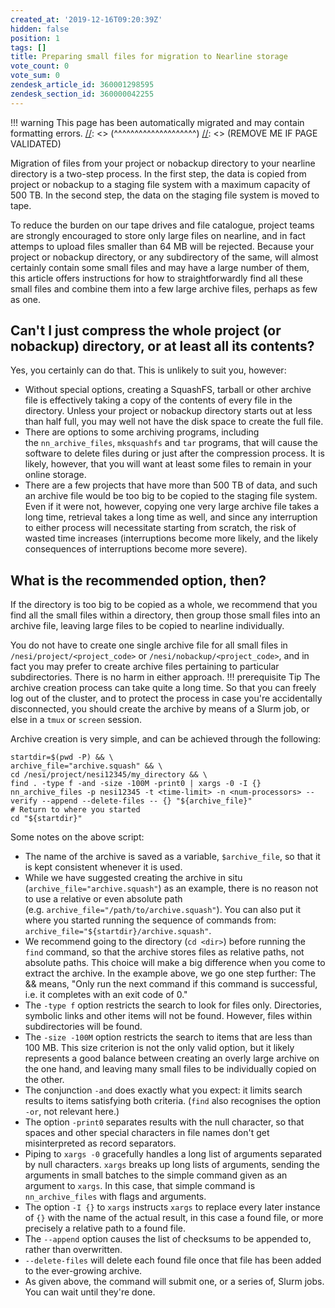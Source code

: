 ```yaml
---
created_at: '2019-12-16T09:20:39Z'
hidden: false
position: 1
tags: []
title: Preparing small files for migration to Nearline storage
vote_count: 0
vote_sum: 0
zendesk_article_id: 360001298595
zendesk_section_id: 360000042255
---
```




[//]: <> (REMOVE ME IF PAGE VALIDATED)
[//]: <> (vvvvvvvvvvvvvvvvvvvv)
!!! warning
    This page has been automatically migrated and may contain formatting errors.
[//]: <> (^^^^^^^^^^^^^^^^^^^^)
[//]: <> (REMOVE ME IF PAGE VALIDATED)

Migration of files from your project or nobackup directory to your
nearline directory is a two-step process. In the first step, the data is
copied from project or nobackup to a staging file system with a maximum
capacity of 500 TB. In the second step, the data on the staging file
system is moved to tape.

To reduce the burden on our tape drives and file catalogue, project
teams are strongly encouraged to store only large files on nearline, and
in fact attemps to upload files smaller than 64 MB will be rejected.
Because your project or nobackup directory, or any subdirectory of the
same, will almost certainly contain some small files and may have a
large number of them, this article offers instructions for how to
straightforwardly find all these small files and combine them into a few
large archive files, perhaps as few as one.

## Can't I just compress the whole project (or nobackup) directory, or at least all its contents?

Yes, you certainly can do that. This is unlikely to suit you, however:

-   Without special options, creating a SquashFS, tarball or other
archive file is effectively taking a copy of the contents of every
file in the directory. Unless your project or nobackup directory
starts out at less than half full, you may well not have the disk
space to create the full file.
-   There are options to some archiving programs, including
the `nn_archive_files`, `mksquashfs` and `tar` programs, that will
cause the software to delete files during or just after the
compression process. It is likely, however, that you will want at
least some files to remain in your online storage.
-   There are a few projects that have more than 500 TB of data, and
such an archive file would be too big to be copied to the staging
file system. Even if it were not, however, copying one very large
archive file takes a long time, retrieval takes a long time as well,
and since any interruption to either process will necessitate
starting from scratch, the risk of wasted time increases
(interruptions become more likely, and the likely consequences of
interruptions become more severe).

## What is the recommended option, then?

If the directory is too big to be copied as a whole, we recommend that
you find all the small files within a directory, then group those small
files into an archive file, leaving large files to be copied to nearline
individually.

You do not have to create one single archive file for all small files in
`/nesi/project/<project_code>` or `/nesi/nobackup/<project_code>`, and
in fact you may prefer to create archive files pertaining to particular
subdirectories. There is no harm in either approach.
!!! prerequisite Tip
The archive creation process can take quite a long time. So that you
can freely log out of the cluster, and to protect the process in case
you're accidentally disconnected, you should create the archive by
means of a Slurm job, or else in a `tmux` or `screen` session.

Archive creation is very simple, and can be achieved through the
following:

``` sl
startdir=$(pwd -P) && \
archive_file="archive.squash" && \
cd /nesi/project/nesi12345/my_directory && \
find . -type f -and -size -100M -print0 | xargs -0 -I {} nn_archive_files -p nesi12345 -t <time-limit> -n <num-processors> --verify --append --delete-files -- {} "${archive_file}"
# Return to where you started
cd "${startdir}"
```

Some notes on the above script:

-   The name of the archive is saved as a variable, `$archive_file`, so
that it is kept consistent whenever it is used.
-   While we have suggested creating the archive in situ
(`archive_file="archive.squash"`) as an example, there is no reason
not to use a relative or even absolute path
(e.g. `archive_file="/path/to/archive.squash"`). You can also put it
where you started running the sequence of commands from:
`archive_file="${startdir}/archive.squash"`.
-   We recommend going to the directory (`cd <dir>`) before running the
`find` command, so that the archive stores files as relative paths,
not absolute paths. This choice will make a big difference when you
come to extract the archive. In the example above, we go one step
further: The && means, "Only run the next command if this command is
successful, i.e. it completes with an exit code of 0."
-   The `-type f` option restricts the search to look for files only.
Directories, symbolic links and other items will not be found.
However, files within subdirectories will be found.
-   The `-size -100M` option restricts the search to items that are less
than 100 MB. This size criterion is not the only valid option, but
it likely represents a good balance between creating an overly large
archive on the one hand, and leaving many small files to be
individually copied on the other.
-   The conjunction `-and` does exactly what you expect: it limits
search results to items satisfying both criteria. (`find` also
recognises the option `-or`, not relevant here.)
-   The option `-print0` separates results with the null character, so
that spaces and other special characters in file names don't get
misinterpreted as record separators.
-   Piping to `xargs -0` gracefully handles a long list of arguments
separated by null characters. `xargs` breaks up long lists of
arguments, sending the arguments in small batches to the simple
command given as an argument to `xargs`. In this case, that simple
command is `nn_archive_files` with flags and arguments.
-   The option `-I {}` to `xargs` instructs `xargs` to replace every
later instance of `{}` with the name of the actual result, in this
case a found file, or more precisely a relative path to a found
file.
-   The `--append` option causes the list of checksums to be appended
to, rather than overwritten.
-   `--delete-files` will delete each found file once that file has been
added to the ever-growing archive.
-   As given above, the command will submit one, or a series of, Slurm
jobs. You can wait until they're done.

